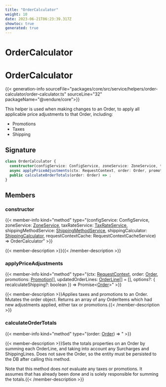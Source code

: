 ```yaml
---
title: "OrderCalculator"
weight: 10
date: 2023-06-21T06:23:39.317Z
showtoc: true
generated: true
---
```

<!-- This file was generated from the Vendure source. Do not modify. Instead, re-run the "docs:build" script -->

# OrderCalculator
<div class="symbol">


# OrderCalculator

{{< generation-info sourceFile="packages/core/src/service/helpers/order-calculator/order-calculator.ts" sourceLine="32" packageName="@vendure/core">}}

This helper is used when making changes to an Order, to apply all applicable price adjustments to that Order,
including:

- Promotions
- Taxes
- Shipping

## Signature

```TypeScript
class OrderCalculator {
  constructor(configService: ConfigService, zoneService: ZoneService, taxRateService: TaxRateService, shippingMethodService: ShippingMethodService, shippingCalculator: ShippingCalculator, requestContextCache: RequestContextCacheService)
  async applyPriceAdjustments(ctx: RequestContext, order: Order, promotions: Promotion[], updatedOrderLines: OrderLine[] = [], options?: { recalculateShipping?: boolean }) => Promise<Order>;
  public calculateOrderTotals(order: Order) => ;
}
```
## Members

### constructor

{{< member-info kind="method" type="(configService: ConfigService, zoneService: <a href='/typescript-api/services/zone-service#zoneservice'>ZoneService</a>, taxRateService: <a href='/typescript-api/services/tax-rate-service#taxrateservice'>TaxRateService</a>, shippingMethodService: <a href='/typescript-api/services/shipping-method-service#shippingmethodservice'>ShippingMethodService</a>, shippingCalculator: <a href='/typescript-api/shipping/shipping-calculator#shippingcalculator'>ShippingCalculator</a>, requestContextCache: RequestContextCacheService) => OrderCalculator"  >}}

{{< member-description >}}{{< /member-description >}}

### applyPriceAdjustments

{{< member-info kind="method" type="(ctx: <a href='/typescript-api/request/request-context#requestcontext'>RequestContext</a>, order: <a href='/typescript-api/entities/order#order'>Order</a>, promotions: <a href='/typescript-api/entities/promotion#promotion'>Promotion</a>[], updatedOrderLines: <a href='/typescript-api/entities/order-line#orderline'>OrderLine</a>[] = [], options?: { recalculateShipping?: boolean }) => Promise&#60;<a href='/typescript-api/entities/order#order'>Order</a>&#62;"  >}}

{{< member-description >}}Applies taxes and promotions to an Order. Mutates the order object.
Returns an array of any OrderItems which had new adjustments
applied, either tax or promotions.{{< /member-description >}}

### calculateOrderTotals

{{< member-info kind="method" type="(order: <a href='/typescript-api/entities/order#order'>Order</a>) => "  >}}

{{< member-description >}}Sets the totals properties on an Order by summing each OrderLine, and taking
into account any Surcharges and ShippingLines. Does not save the Order, so
the entity must be persisted to the DB after calling this method.

Note that this method does *not* evaluate any taxes or promotions. It assumes
that has already been done and is solely responsible for summing the
totals.{{< /member-description >}}


</div>

